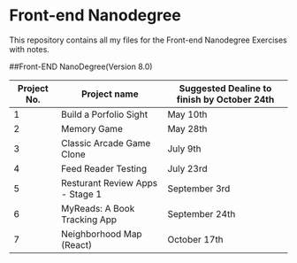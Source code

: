 # **Front-end Nanodegree**

This repository contains all my files for the Front-end Nanodegree Exercises with notes.

##Front-END NanoDegree(Version 8.0)

|Project No.|  Project name                               |Suggested Dealine to finish by October 24th |
|-----------|---------------------------------------------|--------------------------------------------|
|     1     |   Build a Porfolio Sight                    |                    May 10th                |
|     2     |   Memory Game                               |                    May 28th                |
|     3     |   Classic Arcade Game Clone                 |                    July 9th                |   
|     4     |   Feed Reader Testing                       |                    July 23rd               |   
|     5     |   Resturant Review Apps - Stage 1           |                    September 3rd           |
|     6     |   MyReads: A Book Tracking App              |                    September 24th          |
|     7     |   Neighborhood Map (React)                  |                    October 17th            |